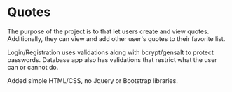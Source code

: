 # Quotes

The purpose of the project is to that let users create and view quotes. Additionally, they can view and add other user's quotes to their favorite list.

Login/Registration uses validations along with bcrypt/gensalt to protect passwords. Database app also has validations that restrict what the user can or cannot do.

Added simple HTML/CSS, no Jquery or Bootstrap libraries.
